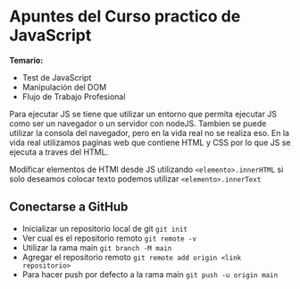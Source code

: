 # Apuntes del Curso practico de JavaScript
**Temario:**
- Test de JavaScript
- Manipulación del DOM
- Flujo de Trabajo Profesional

Para ejecutar JS se tiene que utilizar un entorno que permita ejecutar JS como ser un navegador o un servidor con nodeJS.
Tambien se puede utilizar la consola del navegador, pero en la vida real no se realiza eso. En la vida real utilizamos paginas web que contiene HTML y CSS por lo que JS se ejecuta a traves del HTML.

Modificar elementos de HTMl desde JS utilizando ```<elemento>.innerHTML``` si solo deseamos colocar texto podemos utilizar ```<elemento>.innerText```

## Conectarse a GitHub
- Inicializar un repositorio local de git ```git init```
- Ver cual es el repositorio remoto ```git remote -v```
- Utilizar la rama main ```git branch -M main```
- Agregar el repositorio remoto ```git remote add origin <link repositorio>```
- Para hacer push por defecto a la rama main ```git push -u origin main```